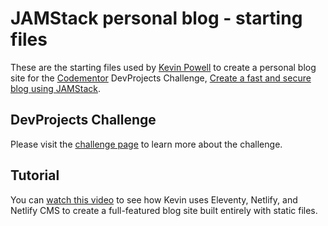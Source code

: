 # JAMStack personal blog - starting files

These are the starting files used by [Kevin Powell](https://kevinpowell.co) to create a personal blog site for the [Codementor](https://www.codementor.io/) DevProjects Challenge, [Create a fast and secure blog using JAMStack](#).

## DevProjects Challenge

Please visit the [challenge page](#) to learn more about the challenge.

## Tutorial

You can [watch this video](#) to see how Kevin uses Eleventy, Netlify, and Netlify CMS to create a full-featured blog site built entirely with static files.